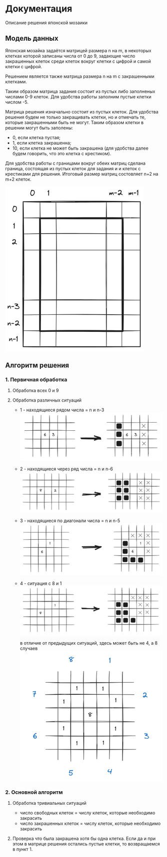 # Документация

Описание решения японской мозаики

## Модель данных

Японская мозайка задаётся матрицей размера n на m, в некоторых клетках которой записаны числа от 0 до 9, задающие число закрашенных клеток среди клеток вокруг клетки с цифрой и самой клетки с цифрой.

Решением является также матрица размера n на m с закрашенными клетками.

Таким образом матрица задания состоит из пустых либо заполненых числами 0-9 клеток. Для удобства работы заполним пустые клетки числом -5.

Матрица решения изначально состоит из пустых клеток. Для удобства решения будем не только закращивать клетки, но и отмечать те, которые закрашенными быть не могут. Таким образом клетки в решении могут быть заполены:

- 0, если клетка пустая;
- 1, если клетка закрашенна;
- 10, если клетка не может быть закрашена (для удобства далее будем говорить, что это клетка с крестиком).

Для удобства работы с границами вокруг обеих матриц сделана граница, состоящая из пустых клеток для задания и и клеток с крестиками для решения. Итоговый размер матриц состовляет n+2 на m+2 клеток.

![alt text](documentation/поле.png)

## Алгоритм решения

### 1. Первичная обработка

1. Обработка всех 0 и 9

2. Обработка различных ситуаций

    - 1 - находящиеся рядом числа = n и n-3
    ![alt text](documentation/ситуация_1.png)

    - 2 - находящиеся через ряд числа = n и n-6
    ![alt text](documentation/ситуация_2.png)

    - 3 - находящиеся по диагонали числа = n и n-5
    ![alt text](documentation/ситуация_3.png)

    - 4 - ситуация с 8 и 1
    ![alt text](documentation/ситуация_4.png)

        в отличие от предыдущих ситуаций, здесь может быть не 4, а 8 случаев
        ![alt text](documentation/ситуация_4_случаи.png)

### 2. Основной алгоритм

1. Обработка тривиальных ситуаций

    - число свободных клеток = числу клеток, которые необходимо закрасить
    - число закрашенных клеток = числу клеток, которые необходимо закрасить

2. Проверка что была закрашена хотя бы одна клетка. Если да и при этом в матрице решения остались пустые клетки, то возвращаемся в пункт 1.
